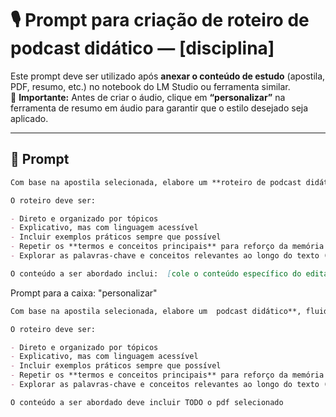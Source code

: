 
# 🎙️ Prompt para criação de roteiro de podcast didático — [disciplina]

Este prompt deve ser utilizado após **anexar o conteúdo de estudo** (apostila, PDF, resumo, etc.) no notebook do LM Studio ou ferramenta similar.  
📌 **Importante:** Antes de criar o áudio, clique em **“personalizar”** na ferramenta de resumo em áudio para garantir que o estilo desejado seja aplicado.

---

## 🧾 Prompt
```markdown
Com base na apostila selecionada, elabore um **roteiro de podcast didático**, fluido e com linguagem simples, que facilite a memorização dos conteúdos de **[disciplina]** voltados para concursos públicos.

O roteiro deve ser:

- Direto e organizado por tópicos
- Explicativo, mas com linguagem acessível
- Incluir exemplos práticos sempre que possível
- Repetir os **termos e conceitos principais** para reforço da memória
- Explorar as palavras-chave e conceitos relevantes ao longo do texto (mesmo que explicados de forma simplificada)

O conteúdo a ser abordado inclui:  [cole o conteúdo específico do edital que tem no pdf selecionado]
```

Prompt para a caixa: "personalizar"
```markdown
Com base na apostila selecionada, elabore um  podcast didático**, fluido e com linguagem simples, que facilite a memorização dos conteúdos de contabilidade e orçamento publicos. 

O roteiro deve ser:

- Direto e organizado por tópicos
- Explicativo, mas com linguagem acessível
- Incluir exemplos práticos sempre que possível
- Repetir os **termos e conceitos principais** para reforço da memória
- Explorar as palavras-chave e conceitos relevantes ao longo do texto (mesmo que explicados de forma simplificada)

O conteúdo a ser abordado deve incluir TODO o pdf selecionado
 

```
